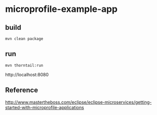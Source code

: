 # microprofile-example-app

## build

```
mvn clean package
```

## run

```
mvn thorntail:run
```

http://localhost:8080

## Reference
http://www.mastertheboss.com/eclipse/eclipse-microservices/getting-started-with-microprofile-applications

